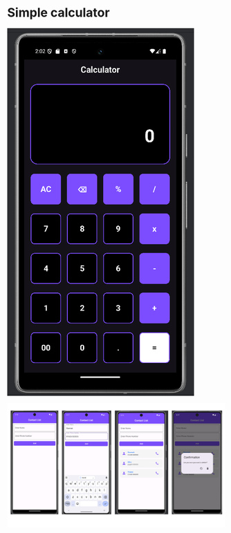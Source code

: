 # Simple calculator

![image alt](https://github.com/Rawnak003/simple_calculator/blob/9234747fdb3f1b9493f2592d0b257dbeb8892501/Screenshot%202025-02-18%20020251.png)

![image alt](https://github.com/Rawnak003/flutter_ostad/blob/5352fb4252969c6f0b8b8af081d0e9a485607180/assignment_2_contents.jpg)
